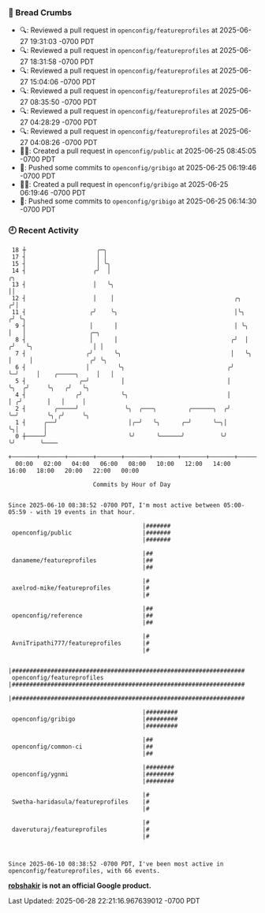 ### 🍞 Bread Crumbs

 * 🔍: Reviewed a pull request in  `openconfig/featureprofiles` at 2025-06-27 19:31:03 -0700 PDT
 * 🔍: Reviewed a pull request in  `openconfig/featureprofiles` at 2025-06-27 18:31:58 -0700 PDT
 * 🔍: Reviewed a pull request in  `openconfig/featureprofiles` at 2025-06-27 15:04:06 -0700 PDT
 * 🔍: Reviewed a pull request in  `openconfig/featureprofiles` at 2025-06-27 08:35:50 -0700 PDT
 * 🔍: Reviewed a pull request in  `openconfig/featureprofiles` at 2025-06-27 04:28:29 -0700 PDT
 * 🔍: Reviewed a pull request in  `openconfig/featureprofiles` at 2025-06-27 04:08:26 -0700 PDT
 * ✍🏼: Created a pull request in `openconfig/public` at 2025-06-25 08:45:05 -0700 PDT
 * 🚢: Pushed some commits to `openconfig/gribigo` at 2025-06-25 06:19:46 -0700 PDT
 * ✍🏼: Created a pull request in `openconfig/gribigo` at 2025-06-25 06:19:46 -0700 PDT
 * 🚢: Pushed some commits to `openconfig/gribigo` at 2025-06-25 06:14:30 -0700 PDT

### 🕘 Recent Activity
```
 18 ┼                    ╭─╮
 17 ┤                    │ │
 15 ┤                    │ ╰╮
 14 ┤                   ╭╯  │                                            ╭╮
 13 ┤                   │   ╰╮                                           ││
 12 ┤                   │    │                                  ╭╮      ╭╯│
 11 ┤                  ╭╯    ╰╮                                 │╰╮    ╭╯ ╰╮
  9 ┤                  │      │                                 │ ╰╮   │   │                  ╭─╮
  8 ┤                  │      │                                ╭╯  │  ╭╯   ╰╮                 │ │
  7 ┤                 ╭╯      ╰╮                               │   ╰╮ │     │                ╭╯ ╰╮
  6 ┤                 │        ╰╮                             ╭╯    ╰─╯     │    ╭─────╮     │   │
  5 ┤               ╭─╯         │                             │             ╰╮  ╭╯     ╰╮   ╭╯   ╰╮
  4 ┤              ╭╯           ╰╮                            │              │ ╭╯       │   │     │
  2 ┤        ╭─────╯             ╰╮  ╭───╮         ╭──────╮  ╭╯              ╰─╯        ╰╮ ╭╯     ╰╮
  1 ┤     ╭──╯                    │╭─╯   ╰╮      ╭─╯      ╰─╮│                           ╰╮│       │
  0 ┼─────╯                       ╰╯      ╰──────╯          ╰╯                            ╰╯       ╰────
    +───────+───────+───────+───────+───────+───────+───────+───────+───────+───────+───────+───────+────
  00:00   02:00   04:00   06:00   08:00   10:00   12:00   14:00   16:00   18:00   20:00   22:00   00:00   

						Commits by Hour of Day


Since 2025-06-10 08:38:52 -0700 PDT, I'm most active between 05:00-05:59 - with 19 events in that hour.

```



```
                                      |#######
 openconfig/public                    |#######
                                      |#######

                                      |##
 danameme/featureprofiles             |##
                                      |##

                                      |#
 axelrod-mike/featureprofiles         |#
                                      |#

                                      |##
 openconfig/reference                 |##
                                      |##

                                      |#
 AvniTripathi777/featureprofiles      |#
                                      |#

                                      |##################################################################
 openconfig/featureprofiles           |##################################################################
                                      |##################################################################

                                      |#########
 openconfig/gribigo                   |#########
                                      |#########

                                      |##
 openconfig/common-ci                 |##
                                      |##

                                      |########
 openconfig/ygnmi                     |########
                                      |########

                                      |#
 Swetha-haridasula/featureprofiles    |#
                                      |#

                                      |#
 daveruturaj/featureprofiles          |#
                                      |#



Since 2025-06-10 08:38:52 -0700 PDT, I've been most active in openconfig/featureprofiles, with 66 events.

```
**[robshakir](mailto:robjs@google.com) is not an official Google product.**  


Last Updated: 2025-06-28 22:21:16.967639012 -0700 PDT
